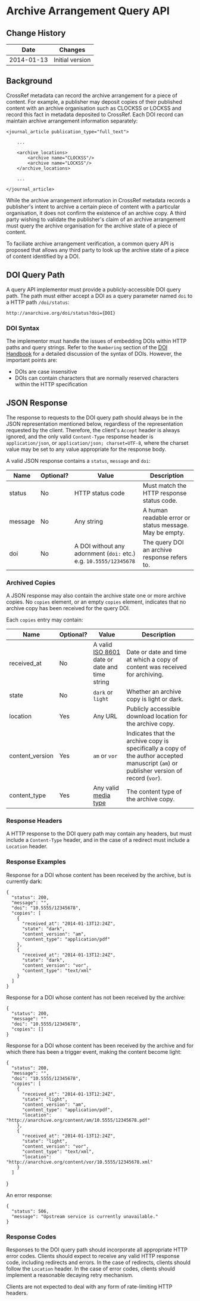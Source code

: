 Archive Arrangement Query API
=============================

## Change History

| Date | Changes |
|------|---------|
| 2014-01-13 | Initial version |

## Background

CrossRef metadata can record the archive arrangement for a piece of content. For example,
a publisher may deposit copies of their published content with an archive organisation
such as CLOCKSS or LOCKSS and record this fact in metadata deposited to CrossRef. Each
DOI record can maintain archive arrangement information separately:

    <journal_article publication_type="full_text">
    
        ...
		 
        <archive_locations>
	        <archive name="CLOCKSS"/>
		    <archive name="LOCKSS"/>
        </archive_locations>
    
        ...
    
    </journal_article>

While the archive arrangement information in CrossRef metadata records a publisher's
intent to archive a certain piece of content with a particular organisation, it does
not confirm the existence of an archive copy. A third party wishing to validate the
publisher's claim of an archive arrangement must query the archive organisation
for the archive state of a piece of content.

To faciliate archive arrangement verification, a common query API is proposed that
allows any third party to look up the archive state of a piece of content identified
by a DOI.

## DOI Query Path

A query API implementor must provide a publicly-accessible DOI query path. The path must
either accept a DOI as a query parameter named `doi` to a HTTP path `/doi/status`:

    http://anarchive.org/doi/status?doi={DOI}

### DOI Syntax

The implementor must handle the issues of embedding DOIs within HTTP paths and query strings.
Refer to the `Numbering` section of the [DOI Handbook](http://www.doi.org/doi_handbook/2_Numbering.html) for a detailed discussion of the syntax of DOIs. However, the important points are:

- DOIs are case insensitive
- DOIs can contain characters that are normally reserved characters within the HTTP specification

## JSON Response

The response to requests to the DOI query path should always be in the JSON representation
mentioned below, regardless of the representation requested by the client. Therefore, the
client's `Accept` header is always ignored, and the only valid `Content-Type` response header
is `application/json`, or `application/json; charset=UTF-8`, where the charset value may
be set to any value appropriate for the response body.

A valid JSON response contains a `status`, `message` and `doi`:

| Name | Optional? | Value | Description |
|------|-----------|-------|-------------|
| status | No | HTTP status code | Must match the HTTP response status code. |
| message | No | Any string | A human readable error or status message. May be empty. |
| doi | No | A DOI without any adornment (`doi:` etc.) e.g. `10.5555/12345678` | The query DOI an archive response refers to. |

### Archived Copies

A JSON response may also contain the archive state one or more archive copies. No
`copies` element, or an empty `copies` element, indicates that no archive copy has been
received for the query DOI.

Each `copies` entry may contain:

| Name | Optional? | Value | Description |
|------|-----------|-------|-------------|
| received_at | No | A valid [ISO 8601](http://en.wikipedia.org/wiki/ISO_8601) date or date and time string | Date or date and time at which a copy of content was received for archiving. |
| state | No | `dark` or `light` | Whether an archive copy is light or dark. |
| location | Yes | Any URL | Publicly accessible download location for the archive copy. |
| content_version | Yes | `am` or `vor` | Indicates that the archive copy is specifically a copy of the author accepted manuscript (`am`) or publisher version of record (`vor`). |
| content_type | Yes | Any valid [media type](http://en.wikipedia.org/wiki/Internet_media_type) | The content type of the archive copy. |

### Response Headers

A HTTP response to the DOI query path may contain any headers, but must include a `Content-Type`
header, and in the case of a redirect must include a `Location` header.

### Response Examples

Response for a DOI whose content has been received by the archive, but is currently dark:

    {
      "status": 200,
	  "message": "",
      "doi": "10.5555/12345678",
	  "copies": [
	    {
	      "received_at": "2014-01-13T12:24Z",
		  "state": "dark",
		  "content_version": "am",
		  "content_type": "application/pdf"
	    },
		{
		  "received_at": "2014-01-13T12:24Z",
		  "state": "dark",
		  "content_version": "vor",
		  "content_type": "text/xml"
	    }
	  ]
	}

Response for a DOI whose content has not been received by the archive:

    {
      "status": 200,
	  "message": ""
	  "doi": "10.5555/12345678",
	  "copies": []
	}

Response for a DOI whose content has been received by the archive and for which there
has been a trigger event, making the content become light:

    {
      "status": 200,
	  "message": "",
      "doi": "10.5555/12345678",
	  "copies": [
	    {
	      "received_at": "2014-01-13T12:24Z",
		  "state": "light",
		  "content_version": "am",
		  "content_type": "application/pdf",
		  "location": "http://anarchive.org/content/am/10.5555/12345678.pdf"
	    },
		{
		  "received_at": "2014-01-13T12:24Z",
		  "state": "light",
		  "content_version": "vor",
		  "content_type": "text/xml",
          "location": "http://anarchive.org/content/vor/10.5555/12345678.xml"
	    }
	  ]
  }

An error response:

    {
	  "status": 506,
	  "message": "Upstream service is currently unavailable."
	}

### Response Codes

Responses to the DOI query path should incorporate all appropriate HTTP error codes.
Clients should expect to receive any valid HTTP response code, including redirects
and errors. In the case of redirects, clients should follow the `Location` header.
In the case of error codes, clients should implement a reasonable decaying retry
mechanism.

Clients are not expected to deal with any form of rate-limiting HTTP headers.
